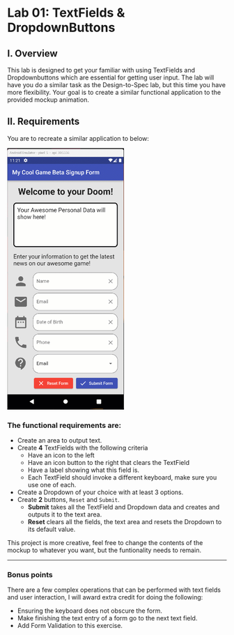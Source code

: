 # Lab 01: TextFields & DropdownButtons

## I. Overview
This lab is designed to get your familiar with using TextFields and Dropdownbuttons which are essential for getting user input.
The lab will have you do a similar task as the Design-to-Spec lab, but this time you have more flexibility. Your goal is to create a similar functional application to the provided mockup animation. 

## II. Requirements
You are to recreate a similar application to below:

![App Mockup](images/textFields_dropdownButtons.gif)

### The functional requirements are:
* Create an area to output text.
* Create __4__ TextFields with the following criteria
  * Have an icon to the left
  * Have an icon button to the right that clears the TextField
  * Have a label showing what this field is.
  * Each TextField should invoke a different keyboard, make sure you use one of each.
* Create a Dropdown of your choice with at least 3 options.
* Create __2__ buttons, `Reset` and `Submit`. 
  * __Submit__ takes all the TextField and Dropdown data and creates and outputs it to the text area.
  * __Reset__ clears all the fields, the text area and resets the Dropdown to its default value.

This project is more creative, feel free to change the contents of the mockup to whatever you want, but the funtionality needs to remain.

---
### Bonus points
There are a few complex operations that can be performed with text fields and user interaction, I will award extra credit for doing the following:
* Ensuring the keyboard does not obscure the form.
* Make finishing the text entry of a form go to the next text field.
* Add Form Validation to this exercise.
  
